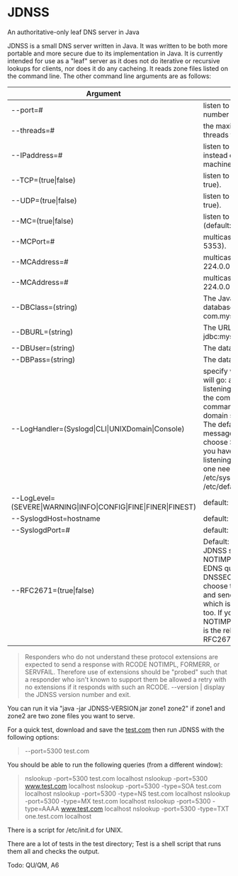 # JDNSS
An authoritative-only leaf DNS server in Java

JDNSS is a small DNS server written in Java.  It was written to be both
more portable and more secure due to its implementation in Java.  It is
currently intended for use as a "leaf" server as it does not do iterative
or recursive lookups for clients, nor does it do any cacheing.  It reads
zone files listed on the command line.  The other command line arguments
are as follows:

Argument     | Use
------------ | -------------
--port=#    | listen to UDP and TCP at port number instead of 53.
--threads=# | the maximum number of threads to allow (default: 10).
--IPaddress=#   | listen to IP address number instead of the default for the machine.
--TCP=(true\|false)  | listen to the TCP port (default: true).
--UDP=(true\|false)  | listen to the UDP port (default: true).
--MC=(true\|false)   | listen to the multicast port (default: false).
--MCPort=#  | multicast port number (default: 5353).
--MCAddress=#   | multicast address (default: 224.0.0.251).
--MCAddress=#   | multicast address (default: 224.0.0.251).
--DBClass=(string)  | The Java driver class for the database (e.g.: com.mysql.jdbc.Driver).
--DBURL=(string)    | The URL of the database (e.g.: jdbc:mysql://localhost/JDNSS).
--DBUser=(string)   | The database user name
--DBPass=(string)   | The database user name
--LogHandler=(Syslogd\|CLI\|UNIXDomain\|Console)   | specify where log messages will go: a syslog daemon listening on localhost port 514, the command line interface command "logger", the UNIX domain socket, or the console.  The default handler sends log messages to syslogd.  If you choose Syslogd, make sure you have a syslogd process listening; in FC8 for example one needs a "-r514" in /etc/sysconfig/rsyslog or /etc/default/syslogd.
--LogLevel=(SEVERE\|WARNING\|INFO\|CONFIG\|FINE\|FINER\|FINEST)   | default: INFO.
--SyslogdHost=hostname  | default: "localhost".
--SyslogdPort=# | default: 514.
--RFC2671=(true\|false) | Default: false.  Whether or not JDNSS sends back an NOTIMPL message when an EDNS query is sent (e.g. for DNSSEC).  Most servers choose to silently ignore these and send back the answer, which is JDNSS's approach too.  If you want to send back a NOTIMPL, set this to true.  Here is the relevant passage from RFC2671.
> Responders who do not understand these protocol extensions are expected to
> send a response with RCODE NOTIMPL, FORMERR, or SERVFAIL.  Therefore use of
> extensions should be "probed" such that a responder who isn't known to
> support them be allowed a retry with no extensions if it responds with such
> an RCODE.
--version   | display the JDNSS version number and exit.

You can run it via "java -jar JDNSS-VERSION.jar zone1 zone2" if zone1
and zone2 are two zone files you want to serve.

For a quick test, download and save the <a href="test.com">test.com</a>
then run JDNSS with the following options:

> --port=5300 test.com

You should be able to run the following queries (from a different window):

> nslookup -port=5300 test.com localhost
> nslookup -port=5300 www.test.com localhost
> nslookup -port=5300 -type=SOA test.com localhost
> nslookup -port=5300 -type=NS test.com localhost
> nslookup -port=5300 -type=MX test.com localhost
> nslookup -port=5300 -type=AAAA www.test.com localhost
> nslookup -port=5300 -type=TXT one.test.com localhost

There is a script for /etc/init.d for UNIX.

There are a lot of tests in the test directory; Test is a shell script
that runs them all and checks the output.

Todo: QU/QM, A6
